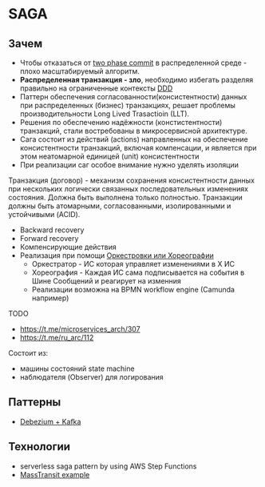 # SAGA

## Зачем

- Чтобы отказаться от [two phase commit](https://neerc.ifmo.ru/wiki/index.php?title=2_Phase_Commit) в распределенной среде - плохо масштабируемый алгоритм.
- __Распределенная транзакция - зло__, необходимо избегать разделяя правильно на ограниченные контексты [DDD](system.design/ddd.md)
- Паттерн обеспечения согласованности(консистентности) данных при распределенных (бизнес) транзакциях, решает проблемы производительности Long Lived Trasactioin (LLT).
- Решения по обеспечению надёжности (констистентности) транзакций, стали востребованы в микросервисной архитектуре.
- Сага состоит из действий (actions) направленных на обеспечение консистентности транзакций, включая компенсации, и является при этом неатомарной единицей (unit) консистентности
- При реализации саг особое внимание нужно уделять изоляции

Транзакция (договор) - механизм сохранения консистентности данных при нескольких логически связанных последовательных изменениях состояния. Должна быть выполнена только полностью. Транзакции должны быть атомарными, согласованными, изолированными и устойчивыми (ACID).

- Backward recovery
- Forward recovery
- Компенсирующие действия
- Реализация при помощи [Оркестровки или Хореографии](https://learn.microsoft.com/ru-ru/azure/architecture/reference-architectures/saga/saga)
  - Оркестратор - ИС которая управляет изменениями в Х ИС
  - Хореография - Каждая ИС сама подписывается на события в Шине Сообщений и реагирует на изменния
  - Реализации возможна на BPMN workflow engine (Camunda например)

TODO

- https://t.me/microservices_arch/307
- https://t.me/ru_arc/112

Состоит из:

- машины состояний state machine
- наблюдателя (Observer) для логирования

## Паттерны

- [Debezium + Kafka](https://habr.com/ru/companies/redhatrussia/articles/575844/)

## Технологии

- serverless saga pattern by using AWS Step Functions
- [MassTransit example](https://habr.com/ru/company/true_engineering/blog/412793/)
